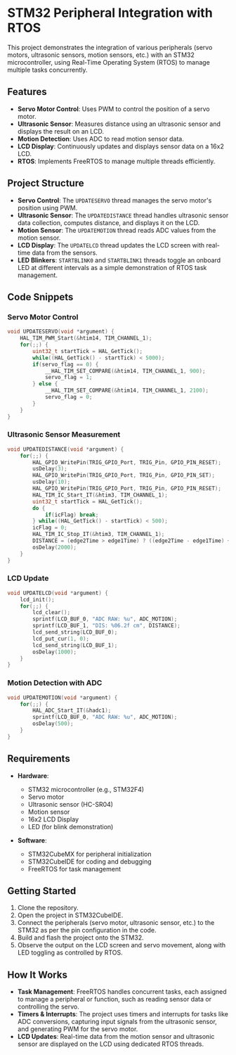 
# STM32 Peripheral Integration with RTOS

This project demonstrates the integration of various peripherals (servo motors, ultrasonic sensors, motion sensors, etc.) with an STM32 microcontroller, using Real-Time Operating System (RTOS) to manage multiple tasks concurrently.

## Features

- **Servo Motor Control**: Uses PWM to control the position of a servo motor.
- **Ultrasonic Sensor**: Measures distance using an ultrasonic sensor and displays the result on an LCD.
- **Motion Detection**: Uses ADC to read motion sensor data.
- **LCD Display**: Continuously updates and displays sensor data on a 16x2 LCD.
- **RTOS**: Implements FreeRTOS to manage multiple threads efficiently.

## Project Structure

- **Servo Control**: The `UPDATESERVO` thread manages the servo motor's position using PWM.
- **Ultrasonic Sensor**: The `UPDATEDISTANCE` thread handles ultrasonic sensor data collection, computes distance, and displays it on the LCD.
- **Motion Sensor**: The `UPDATEMOTION` thread reads ADC values from the motion sensor.
- **LCD Display**: The `UPDATELCD` thread updates the LCD screen with real-time data from the sensors.
- **LED Blinkers**: `STARTBLINK0` and `STARTBLINK1` threads toggle an onboard LED at different intervals as a simple demonstration of RTOS task management.

## Code Snippets

### Servo Motor Control

```c
void UPDATESERVO(void *argument) {
    HAL_TIM_PWM_Start(&htim14, TIM_CHANNEL_1);
    for(;;) {
        uint32_t startTick = HAL_GetTick();
        while((HAL_GetTick() - startTick) < 5000);
        if(servo_flag == 0) {
            __HAL_TIM_SET_COMPARE(&htim14, TIM_CHANNEL_1, 900);
            servo_flag = 1;
        } else {
            __HAL_TIM_SET_COMPARE(&htim14, TIM_CHANNEL_1, 2100);
            servo_flag = 0;
        }
    }
}
```

### Ultrasonic Sensor Measurement

```c
void UPDATEDISTANCE(void *argument) {
    for(;;) {
        HAL_GPIO_WritePin(TRIG_GPIO_Port, TRIG_Pin, GPIO_PIN_RESET);
        usDelay(3);
        HAL_GPIO_WritePin(TRIG_GPIO_Port, TRIG_Pin, GPIO_PIN_SET);
        usDelay(10);
        HAL_GPIO_WritePin(TRIG_GPIO_Port, TRIG_Pin, GPIO_PIN_RESET);
        HAL_TIM_IC_Start_IT(&htim3, TIM_CHANNEL_1);
        uint32_t startTick = HAL_GetTick();
        do {
            if(icFlag) break;
        } while((HAL_GetTick() - startTick) < 500);
        icFlag = 0;
        HAL_TIM_IC_Stop_IT(&htim3, TIM_CHANNEL_1);
        DISTANCE = (edge2Time > edge1Time) ? ((edge2Time - edge1Time) + 0.0f) * speedofSound : 0.0f;
        osDelay(2000);
    }
}
```

### LCD Update

```c
void UPDATELCD(void *argument) {
    lcd_init();
    for(;;) {
        lcd_clear();
        sprintf(LCD_BUF_0, "ADC RAW: %u", ADC_MOTION);
        sprintf(LCD_BUF_1, "DIS: %06.2f cm", DISTANCE);
        lcd_send_string(LCD_BUF_0);
        lcd_put_cur(1, 0);
        lcd_send_string(LCD_BUF_1);
        osDelay(1000);
    }
}
```

### Motion Detection with ADC

```c
void UPDATEMOTION(void *argument) {
    for(;;) {
        HAL_ADC_Start_IT(&hadc1);
        sprintf(LCD_BUF_0, "ADC RAW: %u", ADC_MOTION);
        osDelay(500);
    }
}
```

## Requirements

- **Hardware**:
  - STM32 microcontroller (e.g., STM32F4)
  - Servo motor
  - Ultrasonic sensor (HC-SR04)
  - Motion sensor
  - 16x2 LCD Display
  - LED (for blink demonstration)

- **Software**:
  - STM32CubeMX for peripheral initialization
  - STM32CubeIDE for coding and debugging
  - FreeRTOS for task management

## Getting Started

1. Clone the repository.
2. Open the project in STM32CubeIDE.
3. Connect the peripherals (servo motor, ultrasonic sensor, etc.) to the STM32 as per the pin configuration in the code.
4. Build and flash the project onto the STM32.
5. Observe the output on the LCD screen and servo movement, along with LED toggling as controlled by RTOS.

## How It Works

- **Task Management**: FreeRTOS handles concurrent tasks, each assigned to manage a peripheral or function, such as reading sensor data or controlling the servo.
- **Timers & Interrupts**: The project uses timers and interrupts for tasks like ADC conversions, capturing input signals from the ultrasonic sensor, and generating PWM for the servo motor.
- **LCD Updates**: Real-time data from the motion sensor and ultrasonic sensor are displayed on the LCD using dedicated RTOS threads.

